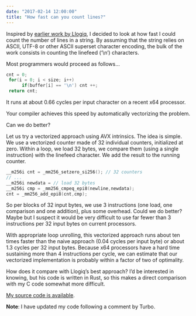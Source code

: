 ```yaml
---
date: "2017-02-14 12:00:00"
title: "How fast can you count lines?"
---
```




Inspired by [earlier work by Llogiq](https://llogiq.github.io/2016/09/24/newline.html), I decided to look at how fast I could count the number of lines in a string. By assuming that the string relies on ASCII, UTF-8 or other ASCII superset character encoding, the bulk of the work consists in counting the linefeed (&lsquo;\n&rsquo;) characters. 

Most programmers would proceed as follows&hellip;
```C
cnt = 0;
 for(i = 0; i < size; i++)
      if(buffer[i] == '\n') cnt ++;
 return cnt;
```


It runs at about 0.66 cycles per input character on a recent x64 processor.

Your compiler achieves this speed by automatically vectorizing the problem.

Can we do better?

Let us try a vectorized approach using AVX intrinsics. The idea is simple. We use a vectorized counter made of 32 individual counters, initialized at zero. Within a loop, we load 32 bytes, we compare them (using a single instruction) with the linefeed character. We add the result to the running counter. 
```C
__m256i cnt = _mm256_setzero_si256(); // 32 counters
// ...
__m256i newdata = // load 32 bytes
__m256i cmp = _mm256_cmpeq_epi8(newline,newdata);
cnt = _mm256_add_epi8(cnt,cmp);
```


So per blocks of 32 input bytes, we use 3 instructions (one load, one comparison and one addition), plus some overhead. Could we do better? Maybe but I suspect it would be very difficult to use far fewer than 3 instructions per 32 input bytes on current processors.

With appropriate loop unrolling, this vectorized approach runs about ten times faster than the naive approach (0.04 cycles per input byte) or about 1.3 cycles per 32 input bytes. Because x64 processors have a hard time sustaining more than 4 instructions per cycle, we can estimate that our vectorized implementation is probably within a factor of two of optimality.

How does it compare with Llogiq&rsquo;s best approach? I&rsquo;d be interested in knowing, but his code is written in Rust, so this makes a direct comparison with my C code somewhat more difficult. 

[My source code is available](https://github.com/lemire/Code-used-on-Daniel-Lemire-s-blog/tree/master/2017/02/14).

__Note__: I have updated my code following a comment by Turbo.

